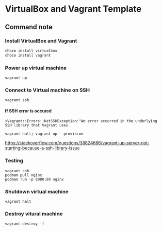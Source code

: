 
# VirtualBox and Vagrant Template

## Command note

### Install VirtualBox and Vagrant

```powershell
choco install virtualbox
choco install vagrant
```

### Power up virtual machine

```shell
vagrant up
```

### Connect to Virtual machine on SSH

```shell
vagrant ssh
```

#### If SSH error is occured

```
<Vagrant::Errors::NetSSHException:"An error occurred in the underlying SSH library that Vagrant uses.
```

```shell
vagrant halt; vagrant up --provision
```

https://stackoverflow.com/questions/38824666/vagrant-up-server-not-starting-because-a-ssh-library-issue

### Testing

```shell
vagrant ssh
podman pull nginx
podman run -p 8080:80 nginx
```

### Shutdown virtual machine

```shell
vagrant halt
```

### Destroy vitural machine

```shell
vagrant destroy -f
```
